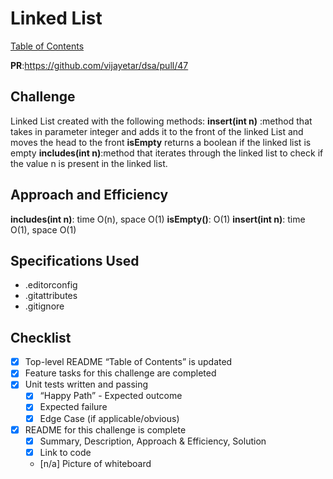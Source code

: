 # Linked List

[Table of Contents](./../../../../../../README.md)

__PR__:https://github.com/vijayetar/dsa/pull/47

## Challenge
Linked List created with the following methods:
__insert(int n)__ :method that takes in parameter integer and adds it to the front of the linked List and moves the head to the front
__isEmpty__ returns a boolean if the linked list is empty
__includes(int n)__:method that iterates through the linked list to check if the value n is present in the linked list.

## Approach and Efficiency
__includes(int n)__: time O(n), space O(1)
__isEmpty()__: O(1)
__insert(int n)__: time O(1), space O(1)

## Specifications Used
* .editorconfig
* .gitattributes
* .gitignore

## Checklist
 - [x] Top-level README “Table of Contents” is updated
 - [x] Feature tasks for this challenge are completed
 - [x] Unit tests written and passing
     - [x] “Happy Path” - Expected outcome
     - [x] Expected failure
     - [x] Edge Case (if applicable/obvious)
 - [x] README for this challenge is complete
     - [x] Summary, Description, Approach & Efficiency, Solution
     - [x] Link to code
     - [n/a] Picture of whiteboard
